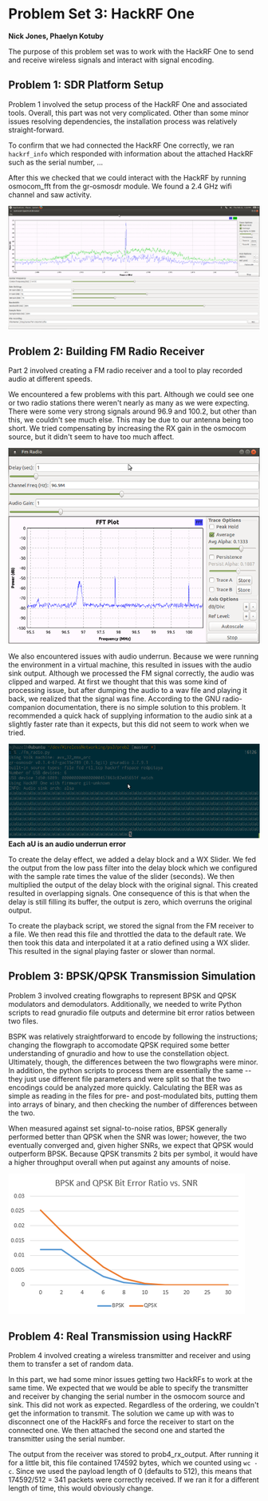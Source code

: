# Problem Set 3: HackRF One
**Nick Jones, Phaelyn Kotuby**

The purpose of this problem set was to work with the HackRF One to send
and receive wireless signals and interact with signal encoding.

## Problem 1: SDR Platform Setup
Problem 1 involved the setup process of the HackRF One and associated tools.
Overall, this part was not very complicated.  Other than some minor issues
resolving dependencies, the installation process was relatively
straight-forward.

To confirm that we had connected the HackRF One correctly, we ran
`hackrf_info` which responded with information about the attached HackRF such
as the serial number, ...

After this we checked that we could interact with the HackRF by running
osmocom_fft from the gr-osmosdr module.  We found a 2.4 GHz wifi channel
and saw activity.

![Wifi Channel](prob1/wifi_channel.png)

## Problem 2: Building FM Radio Receiver
Part 2 involved creating a FM radio receiver and a tool to play recorded
audio at different speeds.

We encountered a few problems with this part.  Although we could see one or two
radio stations there weren't nearly as many as we were expecting.  There were
some very strong signals around 96.9 and 100.2, but other than this, we
couldn't see much else.  This may be due to our antenna being too short.  We
tried compensating by increasing the RX gain in the osmocom source, but it
didn't seem to have too much affect.

![Frequency Chart](prob2/images/radio_spectrum.png)

We also encountered issues with audio underrun.  Because we were running
the environment in a virtual machine, this resulted in issues with the
audio sink output.  Although we processed the FM signal correctly,
the audio was clipped and warped.  At first we thought that this was some
kind of processing issue, but after dumping the audio to a wav file and
playing it back, we realized that the signal was fine.  According to the
GNU radio-companion documentation, there is no simple solution to this
problem.  It recommended a quick hack of supplying information to the
audio sink at a slightly faster rate than it expects, but this did not
seem to work when we tried.

![Audio Underrun](prob2/images/audio_underrun.png)<br />
**Each aU is an audio underrun error**

To create the delay effect, we added a delay block and a WX Slider.  We fed the
output from the low pass filter into the delay block which we configured
with the sample rate times the value of the slider (seconds).  We then multiplied
the output of the delay block with the original signal.  This created resulted
in overlapping signals.  One consequence of this is that when the delay is still
filling its buffer, the output is zero, which overruns the original output.

To create the playback script, we stored the signal from the FM receiver to a
file.  We then read this file and throttled the data to the default rate.
We then took this data and interpolated it at a ratio defined using a WX slider.
This resulted in the signal playing faster or slower than normal.

## Problem 3: BPSK/QPSK Transmission Simulation
Problem 3 involved creating flowgraphs to represent BPSK and QPSK modulators
and demodulators. Additionally, we needed to write Python scripts to read
gnuradio file outputs and determine bit error ratios between two files.

BSPK was relatively straightforward to encode by following the instructions;
changing the flowgraph to accomodate QPSK required some better understanding
of gnuradio and how to use the constellation object. Ultimately, though, the
differences between the two flowgraphs were minor. In addition, the python
scripts to process them are essentially the same -- they just use different
file parameters and were split so that the two encodings could be analyzed
more quickly. Calculating the BER was as simple as reading in the files for
pre- and post-modulated bits, putting them into arrays of binary, and then
checking the number of differences between the two.

When measured against set signal-to-noise ratios, BPSK generally performed 
better than QPSK when the SNR was lower; however, the two eventually converged
and, given higher SNRs, we expect that QPSK would outperform BPSK. Because 
QPSK transmits 2 bits per symbol, it would have a higher throughput overall
when put against any amounts of noise. 

![BPSK vs QPSK](prob3/graph.PNG)

## Problem 4: Real Transmission using HackRF
Problem 4 involved creating a wireless transmitter and receiver and using
them to transfer a set of random data.

In this part, we had some minor issues getting two HackRFs to work at the same
time.  We expected that we would be able to specify the transmitter and
receiver by changing the serial number in the osmocom source and sink.  This
did not work as expected.  Regardless of the ordering, we couldn't get the
information to transmit.  The solution we came up with was to disconnect one of
the HackRFs and force the receiver to start on the connected one.  We then
attached the second one and started the transmitter using the serial number.

The output from the receiver was stored to prob4_rx_output.  After running it
for a little bit, this file contained 174592 bytes, which we counted using
`wc -c`.  Since we used the payload length of 0 (defaults to 512), this means
that 174592/512 = 341 packets were correctly received.  If we ran it for a
different length of time, this would obviously change.

